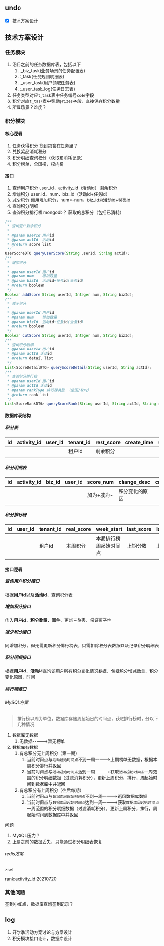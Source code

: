 ## undo

- [x] 技术方案设计



## 技术方案设计

### 任务模块

1. 沿用之前的任务数据库表，包括以下
   1. t_biz_task(业务场景的任务配置表)
   2. t_task(任务规则明细表)
   3. t_user_task(用户领取任务表)
   4. t_user_task_log(任务日志表)
2. 任务类型对应`t_task`表中任务编号`code`字段
3. 积分对应`t_task`表中奖励`prizes`字段，直接保存积分数量
4. 所属场景？难度？



### 积分模块

#### 核心逻辑

1. 任务获得积分      签到包含在任务里？
2. 兑换奖品消耗积分
3. 积分明细查询积分（获取和消耗记录）
4. 积分榜单，全国榜，校内榜

#### 接口

1. 查询用户积分  user_id，activity_id（活动id）    剩余积分
2. 增加积分 user_id、num、biz_id（活动id+任务id）
3. 减少积分  调用增加积分，num=-num，biz_id为活动id+奖品id   
4. 查询积分明细
5. 查询积分排行榜 mongodb？  获取的总积分（包括已消耗）

```java
/**
 * 查询用户剩余积分
 *
 * @param userId 用户id
 * @param actId  活动id
 * @return score list
 */
UserScoreDTO queryUserScore(String userId, String actId);
/**
 * 增加积分
 *
 * @param userId 用户id
 * @param num    增加数量
 * @param bizId  活动id+任务id(业务id)
 * @return boolean
 */
Boolean addScore(String userId, Integer num, String bizId);
/**
 * 减少积分
 *
 * @param userId 用户id
 * @param num    增加数量
 * @param bizId  活动id+任务id(业务id)
 * @return boolean
 */
Boolean cutScore(String userId, Integer num, String bizId);
/**
 * 查询积分明细
 * @param userId 用户id
 * @param actId 活动id
 * @return detail list
 */
List<ScoreDetailDTO> queryScoreDetail(String userId, String actId);
/**
 * 查询积分排行榜
 * @param userId 用户id
 * @param actId 活动id
 * @param rankType 排行榜类型 （全国/校内）
 * @return rank list
 */
List<ScoreRankDTO> queryScoreRank(String userId, String actId, String rankType);
```



#### 数据库表结构

##### 积分表

| id   | activity_id | user_id | tenant_id | rest_score | create_time | update_time | deleted |
| ---- | ----------- | ------- | --------- | ---------- | ----------- | ----------- | ------- |
|      |             |         | 租户id    | 剩余积分   |             |             |         |
|      |             |         |           |            |             |             |         |

##### 积分明细表

| id   | activity_id | biz_id | user_id | score_num  | change_desc    | create_time | update_time | deleted |
| ---- | ----------- | ------ | ------- | ---------- | -------------- | ----------- | ----------- | ------- |
|      |             |        |         | 加为+减为- | 积分变化的原因 |             |             |         |
|      |             |        |         |            |                |             |             |         |

##### 积分排行榜

| id   | user_id | tenant_id | real_score | week_start             | last_score | last_rank | create_time | update_time | deleted |
| ---- | ------- | --------- | ---------- | ---------------------- | ---------- | --------- | ----------- | ----------- | ------- |
|      |         | 租户id    | 本周积分   | 本期排行榜周起始时间点 | 上期分数   | 上期排名  |             |             |         |
|      |         |           |            |                        |            |           |             |             |         |



#### 接口逻辑

##### 查询用户积分接口

根据**用户id**以及**活动id**，查询积分表

##### 增加积分接口

传入**用户id**，**积分数量**，**事件**，更新三张表，保证原子性

##### 减少积分接口

同增加积分，但无需更新积分排行榜表，只需扣除积分表数据以及记录积分明细表

##### 积分明细接口

根据**用户id**，**活动id**查询该用户所有积分变化情况数据，包括积分增减数量，积分变化原因，时间

##### 排行榜接口

###### MySQL方案

> 排行榜以周为单位，数据库存储周起始日的时间点，获取排行榜时，分以下几种情况

1. 数据库无数据
   1. 无数据----->暂无榜单
2. 数据库有数据
   1. 有总积分无上周积分（第一期）
      1. 当前时间点与`活动起始时间点`不到一周----->上期榜单无数据，根据本周积分排行并返回
      2. 当前时间点与`活动起始时间点`达到一周----->获取`活动起始时间点`一周范围的积分明细数据（过滤消耗积分），更新上周积分，排行，周起始时间到数据库中并返回
   2. 有总积分有上周积分（往后每期）
      1. 当前时间点与`数据库周起始时间点`不到一周----->返回数据库数据
      2. 当前时间点与`数据库周起始时间点`达到一周----->获取`数据库周起始时间点`一周范围的积分明细数据（过滤消耗积分），更新上周积分，排行，周起始时间到数据库中并返回

问题

1. MySQL压力？
2. 上周之前的数据丢失，只能通过积分明细表恢复





###### redis方案

zset

rank:activity_id:20210720 





### 其他问题

签到小红点，数据库查询签到记录？

## log

1. 开学季活动方案讨论与方案设计
2. 积分模块接口设计，数据库设计


